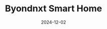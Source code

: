 ---  
layout: startup_page  
title: "Byondnxt Smart Home"  
id: "beyondappliances.in"  
permalink: "/byondnxtsmarthomebeyondappliances.in12022024/"  
website: "https://beyondappliances.in/"  
funding_round: ""  
funding_amount: "$2M"  
investors: "Fireside Ventures, Dharana Capital, Saurabh Jain, Ramakant Sharma, Shezan Bhojani, Chandru Kalro"  
about: "Byondnxt Smart Home is a direct-to-consumer (D2C) company designing and manufacturing kitchen appliances under the brand Beyond Appliances. The company focuses on research and development to enhance its manufacturing capabilities and product offerings."  
markets: "Home Appliances, Kitchen Appliances"  
hq: "Bengaluru, Karnataka, India"  
founded_year: "2024"  
linkedin: "https://www.linkedin.com/company/beyond-appliances"  
twitter: ""  
instagram: ""  
facebook: ""  
crunchbase: "https://www.crunchbase.com/organization/beyond-appliances"  
pitchbook: ""  

date_display: "02-Dec-2024"  
date: "2024-12-02"

# SEO Optimization  
meta_title: "Byondnxt Smart Home -  Funding ($2M)"  
meta_description: "Byondnxt Smart Home, Byondnxt Smart Home is a direct-to-consumer (D2C) company designing and manufacturing kitchen appliances under the brand Beyond Appliances. The compan..."  
meta_keywords: "Byondnxt Smart Home, Home Appliances, Kitchen Appliances,  funding"  
canonical_url: "https://startup.projectstartups.com/byondnxtsmarthomebeyondappliances.in12022024/"  
---